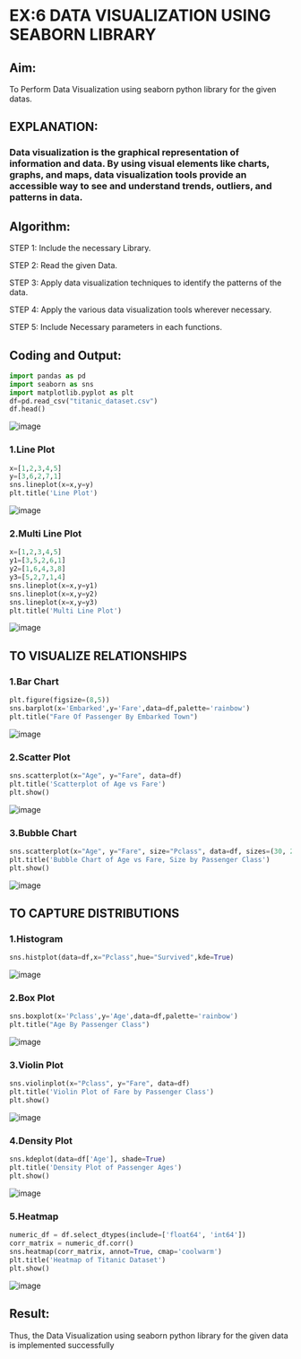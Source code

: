 # EX:6 DATA VISUALIZATION USING SEABORN LIBRARY

## Aim:
  To Perform Data Visualization using seaborn python library for the given datas.

## EXPLANATION:
### Data visualization is the graphical representation of information and data. By using visual elements like charts, graphs, and maps, data visualization tools provide an accessible way to see and understand trends, outliers, and patterns in data.

## Algorithm:

STEP 1: Include the necessary Library.

STEP 2: Read the given Data.

STEP 3: Apply data visualization techniques to identify the patterns of the data.

STEP 4: Apply the various data visualization tools wherever necessary.

STEP 5: Include Necessary parameters in each functions.

## Coding and Output:

```py
import pandas as pd
import seaborn as sns
import matplotlib.pyplot as plt
df=pd.read_csv("titanic_dataset.csv")
df.head()
```

![image](https://github.com/aadithyan22000618/EXNO-6-DS/assets/113586376/79f4819c-dfc3-4906-84c0-9e03ce115c32)



### 1.Line Plot
```py
x=[1,2,3,4,5]
y=[3,6,2,7,1]
sns.lineplot(x=x,y=y)
plt.title('Line Plot')
```
![image](https://github.com/aadithyan22000618/EXNO-6-DS/assets/113586376/68a63045-f6dc-4229-bc53-e4e4e71b14f5)


### 2.Multi Line Plot
```py
x=[1,2,3,4,5]
y1=[3,5,2,6,1]
y2=[1,6,4,3,8]
y3=[5,2,7,1,4]
sns.lineplot(x=x,y=y1)
sns.lineplot(x=x,y=y2)
sns.lineplot(x=x,y=y3)
plt.title('Multi Line Plot')
```

![image](https://github.com/aadithyan22000618/EXNO-6-DS/assets/113586376/aae1a706-a5b2-41ed-bd91-3bfde2f18fae)


## TO VISUALIZE RELATIONSHIPS
### 1.Bar Chart
```py
plt.figure(figsize=(8,5))
sns.barplot(x='Embarked',y='Fare',data=df,palette='rainbow')
plt.title("Fare Of Passenger By Embarked Town")
```
![image](https://github.com/aadithyan22000618/EXNO-6-DS/assets/113586376/5b1aa904-42d7-47dc-8ad2-9803d35a864f)


### 2.Scatter Plot
```py
sns.scatterplot(x="Age", y="Fare", data=df)
plt.title('Scatterplot of Age vs Fare')
plt.show()
```
![image](https://github.com/aadithyan22000618/EXNO-6-DS/assets/113586376/c7ad7761-a406-4582-931f-ad1515696c58)

### 3.Bubble Chart
```py
sns.scatterplot(x="Age", y="Fare", size="Pclass", data=df, sizes=(30, 200))
plt.title('Bubble Chart of Age vs Fare, Size by Passenger Class')
plt.show()
```
![image](https://github.com/aadithyan22000618/EXNO-6-DS/assets/113586376/a99cc2f3-7b66-408e-89f4-948bf9b80dda)


## TO CAPTURE DISTRIBUTIONS
### 1.Histogram
```py
sns.histplot(data=df,x="Pclass",hue="Survived",kde=True)
```
![image](https://github.com/aadithyan22000618/EXNO-6-DS/assets/113586376/a5f69477-e68b-4892-b3cd-965610b7faef)


### 2.Box Plot
```py
sns.boxplot(x='Pclass',y='Age',data=df,palette='rainbow')
plt.title("Age By Passenger Class")
```
![image](https://github.com/aadithyan22000618/EXNO-6-DS/assets/113586376/0caa044f-a411-49e8-b05e-66cf67c49383)


### 3.Violin Plot
```py
sns.violinplot(x="Pclass", y="Fare", data=df)
plt.title('Violin Plot of Fare by Passenger Class')
plt.show()
```
![image](https://github.com/aadithyan22000618/EXNO-6-DS/assets/113586376/b725d969-8c14-4cfc-9ef8-80035a388b93)


### 4.Density Plot
```py
sns.kdeplot(data=df['Age'], shade=True)
plt.title('Density Plot of Passenger Ages')
plt.show()
```
![image](https://github.com/aadithyan22000618/EXNO-6-DS/assets/113586376/2da67e4d-d184-4c90-8859-cca668c52057)


### 5.Heatmap
```py
numeric_df = df.select_dtypes(include=['float64', 'int64'])
corr_matrix = numeric_df.corr()
sns.heatmap(corr_matrix, annot=True, cmap='coolwarm')
plt.title('Heatmap of Titanic Dataset')
plt.show()
```
![image](https://github.com/aadithyan22000618/EXNO-6-DS/assets/113586376/5cc6be20-4ef3-4db4-86fd-5eb9f9299a0d)



## Result:
Thus, the Data Visualization using seaborn python library for the given data is implemented successfully
